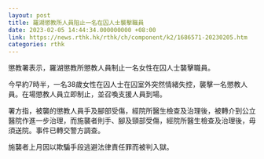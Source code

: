 ```yaml
---
layout: post
title: 羅湖懲教所人員阻止一名在囚人士襲擊職員
date: 2023-02-05 14:44:34.000000000 +08:00
link: https://news.rthk.hk/rthk/ch/component/k2/1686571-20230205.htm
categories: rthk
---
```


懲教署表示，羅湖懲教所懲教人員制止一名女性在囚人士襲擊職員。

今早約7時半，一名38歲女性在囚人士在囚室外突然情緒失控，襲擊一名懲教人員。在場懲教人員立即制止，並召喚支援人員到場。

署方指，被襲的懲教人員手及腳部受傷，經院所醫生檢查及治理後，被轉介到公立醫院作進一步治理，而施襲者則手、腳及頸部受傷，經院所醫生檢查及治理後，毋須送院。事件已轉交警方調查。

施襲者上月因以欺騙手段逃避法律責任罪而被判入獄。
